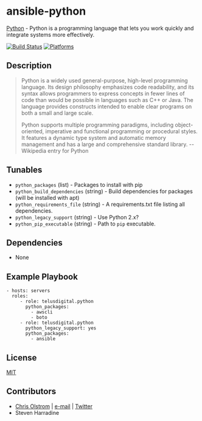 # ansible-python

[Python](https://www.python.org/) - Python is a programming language that lets you work quickly and integrate systems more effectively.

[![Build Status](https://travis-ci.org/telusdigital/ansible-python.svg?branch=master)](https://travis-ci.org/telusdigital/ansible-python)
[![Platforms](http://img.shields.io/badge/platforms-ubuntu-lightgrey.svg?style=flat)](#)

Description
-----------
 > Python is a widely used general-purpose, high-level programming language. Its design philosophy emphasizes code readability, and its syntax allows programmers to express concepts in fewer lines of code than would be possible in languages such as C++ or Java. The language provides constructs intended to enable clear programs on both a small and large scale.
>
> Python supports multiple programming paradigms, including object-oriented, imperative and functional programming or procedural styles. It features a dynamic type system and automatic memory management and has a large and comprehensive standard library.
> -- Wikipedia entry for Python

Tunables
--------
* ```python_packages``` (list) - Packages to install with pip
* ```python_build_dependencies``` (string) - Build dependencies for packages (will be installed with apt)
* ```python_requirements_file``` (string) - A requirements.txt file listing all dependencies.
* ```python_legacy_support``` (string) - Use Python 2.x?
* ```python_pip_executable``` (string) - Path to ```pip``` executable.

Dependencies
------------
* None

Example Playbook
----------------
    - hosts: servers
      roles:
         - role: telusdigital.python
           python_packages:
             - awscli
             - boto
         - role: telusdigital.python
           python_legacy_support: yes
           python_packages:
             - ansible

License
-------
[MIT](https://tldrlegal.com/license/mit-license)

Contributors
------------
* [Chris Olstrom](https://colstrom.github.io/) | [e-mail](mailto:chris@olstrom.com) | [Twitter](https://twitter.com/ChrisOlstrom)
* Steven Harradine
